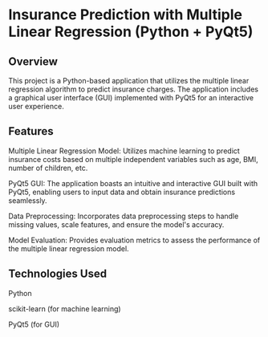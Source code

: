 # Insurance Prediction with Multiple Linear Regression (Python + PyQt5)
## Overview
This project is a Python-based application that utilizes the multiple linear regression algorithm to predict insurance charges. The application includes a graphical user interface (GUI) implemented with PyQt5 for an interactive user experience.

## Features
Multiple Linear Regression Model: Utilizes machine learning to predict insurance costs based on multiple independent variables such as age, BMI, number of children, etc.

PyQt5 GUI: The application boasts an intuitive and interactive GUI built with PyQt5, enabling users to input data and obtain insurance predictions seamlessly.

Data Preprocessing: Incorporates data preprocessing steps to handle missing values, scale features, and ensure the model's accuracy.

Model Evaluation: Provides evaluation metrics to assess the performance of the multiple linear regression model.

## Technologies Used
Python

scikit-learn (for machine learning)

PyQt5 (for GUI)
